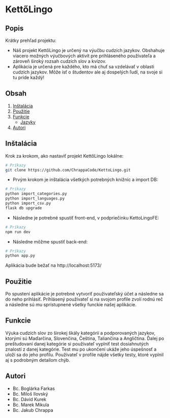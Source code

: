 # KettőLingo

## Popis
Krátky prehľad projektu:
- Náš projekt KettőLingo je určený na výučbu cudzích jazykov. Obshahuje viacero možných výučbových aktivít pre prihláseného používateľa a zároveň široký rozsah cudzích slov a kvízov.
- Aplikácia je určená pre každého, kto má chuť sa vzdelávať v oblasti cudzích jazykov. Môže ísť o študentov ale aj dospelých ľudí, na svoje si tu príde každý!

## Obsah
1. [Inštalácia](#inštalácia)
2. [Použitie](#použitie)
3. [Funkcie](#funkcie)
   - [Jazyky](#jazyky)
4. [Autori](#autori)

## Inštalácia
Krok za krokom, ako nastaviť projekt KettőLingo lokálne:

```bash
# Príkazy
git clone https://github.com/ChrappaCode/KettoLingo.git
```

- Prvým krokom je inštalácia všetkých potrebných knižníc a import DB:
  
```bash
# Príkazy
python import_categories.py
python import_languages.py
python import_csv.py
flask db upgrade                         
```

- Následne je potrebné spustiť front-end, v podpriečinku KettoLingoFE:

```bash
# Príkazy
npm run dev
```

- Následne môžme spustiť back-end:

```bash
# Príkazy
python app.py 
```

Aplikácia bude bežať na http://localhost:5173/

## Použitie
Po spustení aplikácie je potrebné vytvoriť použivateľský účet a následne sa do neho prihlásiť. Príhlásený používateľ si na svojom profile zvolí rodnú reč a následne sú mu sprístupnené všetky funckie našej aplikácie.

## Funkcie
Výuka cudzích slov zo širokej škály kategórií a podporovaných jazykov, ktorými sú Maďarčina, Slovenčina, Čeština, Taliančina a Angličtina. Ďalej po preštudovaní danej kategórie si používateľ vyplniť test dosiahnutých znalostí z danej kategórie. Test mu po ukončení ukáže jeho úspešnosť a uloží sa do jeho profilu. Používateľ v profile nájde všetky testy, ktoré vyplnil aj s podrobným detailom chýb.

## Autori
- Bc. Boglárka Farkas
- Bc. Miloš Ilovský
- Bc. Dávid Kurek
- Bc. Marek Mikula
- Bc. Jakub Chrappa
